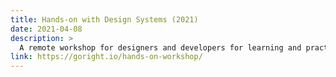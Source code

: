```yaml
---
title: Hands-on with Design Systems (2021)
date: 2021-04-08
description: >
  A remote workshop for designers and developers for learning and practicing design systems, working in a team. During this workshop, the participants got hands-on experience with basic design processes while creating and maintaining their own design system.
link: https://goright.io/hands-on-workshop/
---
```

